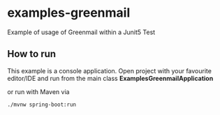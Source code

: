 # examples-greenmail

Example of usage of Greenmail within a Junit5 Test

## How to run

This example is a console application. Open project with your favourite editor/IDE and run from the main class
**ExamplesGreenmailApplication**

or run with Maven via

``./mvnw spring-boot:run``

